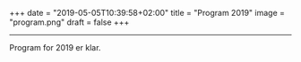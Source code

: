 +++
date = "2019-05-05T10:39:58+02:00"
title = "Program 2019"
image = "program.png"
draft = false
+++

---

Program for 2019 er klar.
